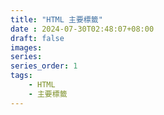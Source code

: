 ```yaml
---
title: "HTML 主要標籤"
date : 2024-07-30T02:48:07+08:00
draft: false
images:
series: 
series_order: 1
tags:
    - HTML
    - 主要標籤
---
```


